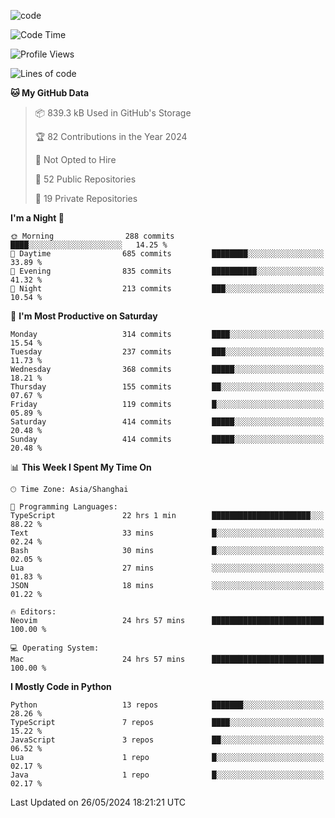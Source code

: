 
<!--
**liuyaanng/liuyaanng** is a ✨ _special_ ✨ repository because its `README.md` (this file) appears on your GitHub profile.

Here are some ideas to get you started:

- 🔭 I’m currently working on ...
- 🌱 I’m currently learning ...
- 👯 I’m looking to collaborate on ...
- 🤔 I’m looking for help with ...
- 💬 Ask me about ...
- 📫 How to reach me: ...
- 😄 Pronouns: ...
- ⚡ Fun fact: ...
-->


![code](https://cdn.jsdelivr.net/gh/liuyaanng/liuyaanng@1.0/code.gif) 

<!--START_SECTION:waka-->
![Code Time](http://img.shields.io/badge/Code%20Time-418%20hrs-blue)

![Profile Views](http://img.shields.io/badge/Profile%20Views-0-blue)

![Lines of code](https://img.shields.io/badge/From%20Hello%20World%20I%27ve%20Written-14.6%20million%20lines%20of%20code-blue)

**🐱 My GitHub Data** 

> 📦 839.3 kB Used in GitHub's Storage 
 > 
> 🏆 82 Contributions in the Year 2024
 > 
> 🚫 Not Opted to Hire
 > 
> 📜 52 Public Repositories 
 > 
> 🔑 19 Private Repositories 
 > 
**I'm a Night 🦉** 

```text
🌞 Morning                288 commits         ████░░░░░░░░░░░░░░░░░░░░░   14.25 % 
🌆 Daytime                685 commits         ████████░░░░░░░░░░░░░░░░░   33.89 % 
🌃 Evening                835 commits         ██████████░░░░░░░░░░░░░░░   41.32 % 
🌙 Night                  213 commits         ███░░░░░░░░░░░░░░░░░░░░░░   10.54 % 
```
📅 **I'm Most Productive on Saturday** 

```text
Monday                   314 commits         ████░░░░░░░░░░░░░░░░░░░░░   15.54 % 
Tuesday                  237 commits         ███░░░░░░░░░░░░░░░░░░░░░░   11.73 % 
Wednesday                368 commits         █████░░░░░░░░░░░░░░░░░░░░   18.21 % 
Thursday                 155 commits         ██░░░░░░░░░░░░░░░░░░░░░░░   07.67 % 
Friday                   119 commits         █░░░░░░░░░░░░░░░░░░░░░░░░   05.89 % 
Saturday                 414 commits         █████░░░░░░░░░░░░░░░░░░░░   20.48 % 
Sunday                   414 commits         █████░░░░░░░░░░░░░░░░░░░░   20.48 % 
```


📊 **This Week I Spent My Time On** 

```text
🕑︎ Time Zone: Asia/Shanghai

💬 Programming Languages: 
TypeScript               22 hrs 1 min        ██████████████████████░░░   88.22 % 
Text                     33 mins             █░░░░░░░░░░░░░░░░░░░░░░░░   02.24 % 
Bash                     30 mins             █░░░░░░░░░░░░░░░░░░░░░░░░   02.05 % 
Lua                      27 mins             ░░░░░░░░░░░░░░░░░░░░░░░░░   01.83 % 
JSON                     18 mins             ░░░░░░░░░░░░░░░░░░░░░░░░░   01.22 % 

🔥 Editors: 
Neovim                   24 hrs 57 mins      █████████████████████████   100.00 % 

💻 Operating System: 
Mac                      24 hrs 57 mins      █████████████████████████   100.00 % 
```

**I Mostly Code in Python** 

```text
Python                   13 repos            ███████░░░░░░░░░░░░░░░░░░   28.26 % 
TypeScript               7 repos             ████░░░░░░░░░░░░░░░░░░░░░   15.22 % 
JavaScript               3 repos             ██░░░░░░░░░░░░░░░░░░░░░░░   06.52 % 
Lua                      1 repo              █░░░░░░░░░░░░░░░░░░░░░░░░   02.17 % 
Java                     1 repo              █░░░░░░░░░░░░░░░░░░░░░░░░   02.17 % 
```




 Last Updated on 26/05/2024 18:21:21 UTC
<!--END_SECTION:waka-->
